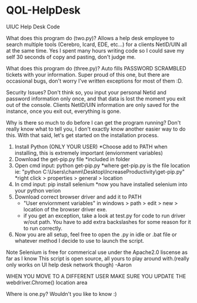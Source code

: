 # QOL-HelpDesk
UIUC Help Desk Code

What does this program do (two.py)?
Allows a help desk employee to search multiple tools (Cerebro, Icard, EDE, etc...) for a clients NetID/UIN all
at the same time. Yes I spent many hours writing code so I could save my self 30 seconds of copy and pasting,
don't judge me.

What does this program do (three.py)?
Auto fills PASSWORD SCRAMBLED tickets with your information. Super proud of this one, but there are occasional bugs, don't worry I've written exceptions for most of them
:D. 

Security Issues?
Don't think so, you input your personal Netid and password information only once, and that data is lost the moment
you exit out of the console. Clients NetID/UIN information are only saved for the instance, once you exit out, everything 
is gone.


Why is there so much to do before I can get the program running?
Don't really know what to tell you, I don't exactly know another easier way to do this. With that said, let's get
started on the installation process.


1. Install Python (ONLY YOUR USER)
	*Choose add to PATH when installing, this is extremely important (enviornment variables)
2. Download the get-pip.py file
	*included in folder 
4. Open cmd input: python get-pip.py 
	*where get-pip.py is the file location ie: "python C:\Users\chanm\Desktop\IncreaseProductivity\get-pip.py"
	*right click > properties > general > location 
5. In cmd input: pip install selenium
	*now you have installed selenium into your python verion
6. Download correct browser driver and add it to PATH
	* "User enviornment variables" in windows > path > edit > new > location of the browser driver exe.
	* if you get an exception, take a look at test.py for code to run driver w/out path. You have to add extra backslashes for some reason for it to run correctly.
7. Now you are all setup, feel free to open the .py in idle or .bat file or whatever method I decide to use
to launch the script. 
	
Note Selenium is free for commerical use under the Apache2.0 liscense as far as I know
This script is open source, all yours to play around with.(really only works on UI help desk network though) -Aaron

WHEN YOU MOVE TO A DIFFERENT USER MAKE SURE YOU UPDATE THE webdriver.Chrome() location area

Where is one.py?
Wouldn't you like to know :)
